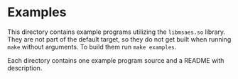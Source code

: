 # Examples
This directory contains example programs utilizing the `libmsaes.so` library. They are not part of the default target, so they do not get built when running `make` without arguments. To build them run `make examples`.

Each directory contains one example program source and a README with description.
